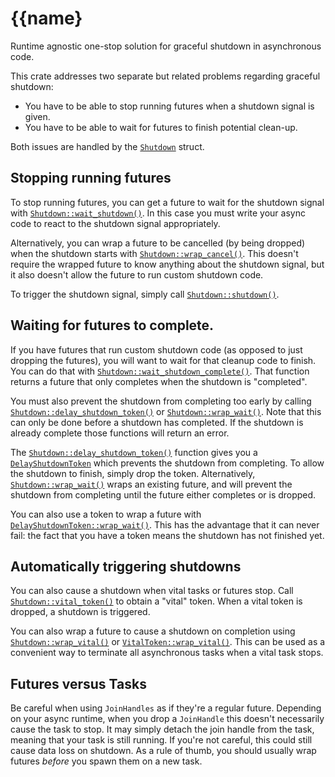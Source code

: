# {{name}

Runtime agnostic one-stop solution for graceful shutdown in asynchronous code.

This crate addresses two separate but related problems regarding graceful shutdown:
* You have to be able to stop running futures when a shutdown signal is given.
* You have to be able to wait for futures to finish potential clean-up.

Both issues are handled by the [`Shutdown`] struct.

## Stopping running futures
To stop running futures, you can get a future to wait for the shutdown signal with [`Shutdown::wait_shutdown()`].
In this case you must write your async code to react to the shutdown signal appropriately.

Alternatively, you can wrap a future to be cancelled (by being dropped) when the shutdown starts with [`Shutdown::wrap_cancel()`].
This doesn't require the wrapped future to know anything about the shutdown signal,
but it also doesn't allow the future to run custom shutdown code.

To trigger the shutdown signal, simply call [`Shutdown::shutdown()`].

## Waiting for futures to complete.
If you have futures that run custom shutdown code (as opposed to just dropping the futures),
you will want to wait for that cleanup code to finish.
You can do that with [`Shutdown::wait_shutdown_complete()`].
That function returns a future that only completes when the shutdown is "completed".

You must also prevent the shutdown from completing too early by calling [`Shutdown::delay_shutdown_token()`] or [`Shutdown::wrap_wait()`].
Note that this can only be done before a shutdown has completed.
If the shutdown is already complete those functions will return an error.

The [`Shutdown::delay_shutdown_token()`] function gives you a [`DelayShutdownToken`] which prevents the shutdown from completing.
To allow the shutdown to finish, simply drop the token.
Alternatively, [`Shutdown::wrap_wait()`] wraps an existing future,
and will prevent the shutdown from completing until the future either completes or is dropped.

You can also use a token to wrap a future with [`DelayShutdownToken::wrap_wait()`].
This has the advantage that it can never fail:
the fact that you have a token means the shutdown has not finished yet.

## Automatically triggering shutdowns
You can also cause a shutdown when vital tasks or futures stop.
Call [`Shutdown::vital_token()`] to obtain a "vital" token.
When a vital token is dropped, a shutdown is triggered.

You can also wrap a future to cause a shutdown on completion using [`Shutdown::wrap_vital()`] or [`VitalToken::wrap_vital()`].
This can be used as a convenient way to terminate all asynchronous tasks when a vital task stops.

## Futures versus Tasks
Be careful when using `JoinHandles` as if they're a regular future.
Depending on your async runtime, when you drop a `JoinHandle` this doesn't necessarily cause the task to stop.
It may simply detach the join handle from the task, meaning that your task is still running.
If you're not careful, this could still cause data loss on shutdown.
As a rule of thumb, you should usually wrap futures *before* you spawn them on a new task.

[`Shutdown`]: https://docs.rs/async-shutdown/latest/async_shutdown/struct.Shutdown.html
[`Shutdown::wait_shutdown()`]: https://docs.rs/async-shutdown/latest/async_shutdown/struct.Shutdown.html#method.wait_shutdown
[`Shutdown::wrap_cancel()`]:  https://docs.rs/async-shutdown/latest/async_shutdown/struct.Shutdown.html#method.wrap_cancel
[`Shutdown::shutdown()`]:  https://docs.rs/async-shutdown/latest/async_shutdown/struct.Shutdown.html#method.shutdown
[`Shutdown::wait_shutdown_complete()`]:  https://docs.rs/async-shutdown/latest/async_shutdown/struct.Shutdown.html#method.wait_shutdown_complete
[`Shutdown::delay_shutdown_token()`]:  https://docs.rs/async-shutdown/latest/async_shutdown/struct.Shutdown.html#method.delay_shutdown_token
[`Shutdown::wrap_wait()`]:  https://docs.rs/async-shutdown/latest/async_shutdown/struct.Shutdown.html#method.wrap_wait
[`DelayShutdownToken`]: https://docs.rs/async-shutdown/latest/async_shutdown/struct.DelayShutdownToken.html
[`DelayShutdownToken::wrap_wait()`]: https://docs.rs/async-shutdown/latest/async_shutdown/struct.DelayShutdownToken.html#method.wrap_wait
[`Shutdown::vital_token()`]:  https://docs.rs/async-shutdown/latest/async_shutdown/struct.Shutdown.html#method.vital_token
[`Shutdown::wrap_vital()`]:  https://docs.rs/async-shutdown/latest/async_shutdown/struct.Shutdown.html#method.wrap_vital
[`VitalToken::wrap_vital()`]: https://docs.rs/async-shutdown/latest/async_shutdown/struct.VitalToken.html#method.wrap_vital
